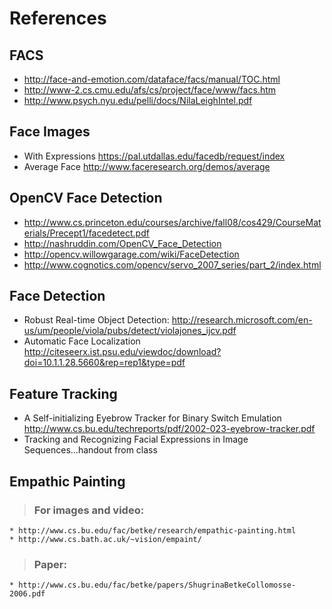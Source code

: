 # References #

## FACS ##
  * http://face-and-emotion.com/dataface/facs/manual/TOC.html
  * http://www-2.cs.cmu.edu/afs/cs/project/face/www/facs.htm
  * http://www.psych.nyu.edu/pelli/docs/NilaLeighIntel.pdf

## Face Images ##
  * With Expressions https://pal.utdallas.edu/facedb/request/index
  * Average Face http://www.faceresearch.org/demos/average

## OpenCV Face Detection ##
  * http://www.cs.princeton.edu/courses/archive/fall08/cos429/CourseMaterials/Precept1/facedetect.pdf
  * http://nashruddin.com/OpenCV_Face_Detection
  * http://opencv.willowgarage.com/wiki/FaceDetection
  * http://www.cognotics.com/opencv/servo_2007_series/part_2/index.html


## Face Detection ##
  * Robust Real-time Object Detection: http://research.microsoft.com/en-us/um/people/viola/pubs/detect/violajones_ijcv.pdf
  * Automatic Face Localization http://citeseerx.ist.psu.edu/viewdoc/download?doi=10.1.1.28.5660&rep=rep1&type=pdf
## Feature Tracking ##
  * A Self-initializing Eyebrow Tracker for Binary Switch Emulation http://www.cs.bu.edu/techreports/pdf/2002-023-eyebrow-tracker.pdf
  * Tracking and Recognizing Facial Expressions in Image Sequences...handout from class

## Empathic Painting ##
> ### For images and video: ###
    * http://www.cs.bu.edu/fac/betke/research/empathic-painting.html
    * http://www.cs.bath.ac.uk/~vision/empaint/

> ### Paper: ###
    * http://www.cs.bu.edu/fac/betke/papers/ShugrinaBetkeCollomosse-2006.pdf